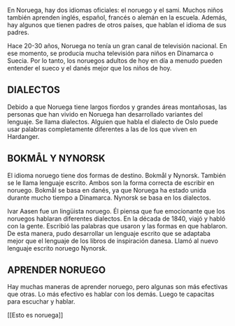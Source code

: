 En Noruega, hay dos idiomas oficiales: el noruego y el sami. Muchos niños también aprenden inglés, español, francés o alemán en la escuela. Además, hay algunos que tienen padres de otros países, que hablan el idioma de sus padres.

Hace 20-30 años, Noruega no tenía un gran canal de televisión nacional. En ese momento, se producía mucha televisión para niños en Dinamarca o Suecia. Por lo tanto, los noruegos adultos de hoy en día a menudo pueden entender el sueco y el danés mejor que los niños de hoy.

## DIALECTOS

Debido a que Noruega tiene largos fiordos y grandes áreas montañosas, las personas que han vivido en Noruega han desarrollado variantes del lenguaje. Se llama dialectos. Alguien que habla el dialecto de Oslo puede usar palabras completamente diferentes a las de los que viven en Hardanger.

## BOKMÅL Y NYNORSK

El idioma noruego tiene dos formas de destino. Bokmål y Nynorsk. También se le llama lenguaje escrito. Ambos son la forma correcta de escribir en noruego. Bokmål se basa en danés, ya que Noruega ha estado unida durante mucho tiempo a Dinamarca. Nynorsk se basa en los dialectos.

Ivar Aasen fue un lingüista noruego. Él piensa que fue emocionante que los noruegos hablaran diferentes dialectos. En la década de 1840, viajó y habló con la gente. Escribió las palabras que usaron y las formas en que hablaron. De esta manera, pudo desarrollar un lenguaje escrito que se adaptaba mejor que el lenguaje de los libros de inspiración danesa. Llamó al nuevo lenguaje escrito noruego Nynorsk.

## APRENDER NORUEGO

Hay muchas maneras de aprender noruego, pero algunas son más efectivas que otras. Lo más efectivo es hablar con los demás. Luego te capacitas para escuchar y hablar.

[[Esto es noruega]]